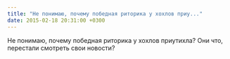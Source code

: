 ```yaml
---
title: "Не понимаю, почему победная риторика у хохлов приу..."
date: 2015-02-18 20:31:00 +0300
---
```


Не понимаю, почему победная риторика у хохлов приутихла? Они что, перестали смотреть свои новости?

